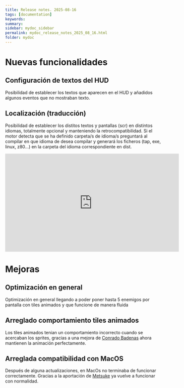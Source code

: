 ```yaml
---
title: Release notes. 2025-08-16
tags: [documentation]
keywords:
summary: 
sidebar: mydoc_sidebar
permalink: mydoc_release_notes_2025_08_16.html
folder: mydoc
---
```


# Nuevas funcionalidades
## Configuración de textos del HUD
Posibilidad de establecer los textos que aparecen en el HUD y añadidos algunos eventos que no mostraban texto.

## Localización (traducción)
Posibilidad de establecer los distitos textos y pantallas (scr) en distintos idiomas, totalmente opcional y manteniendo la retrocompatibilidad.
Si el motor detecta que se ha definido carpeta/s de idioma/s preguntará al compilar en que idioma de desea compilar y generará los ficheros (tap, exe, linux, z80...) en la carpeta del idioma correspondiente en dist.

<iframe width="560" height="315" src="https://www.youtube.com/embed/ZL1FOGTpVCo?si=hzGDjd6ZgozMqLMz" title="YouTube video player" frameborder="0" allow="accelerometer; autoplay; clipboard-write; encrypted-media; gyroscope; picture-in-picture; web-share" referrerpolicy="strict-origin-when-cross-origin" allowfullscreen></iframe>

# Mejoras
## Optimización en general
Optimización en general llegando a poder poner hasta 5 enemigos por pantalla con tiles animados y que funcione de manera fluida

## Arreglado comportamiento tiles animados
Los tiles animados tenian un comportamiento incorrecto cuando se acercaban los sprites, gracias a una mejora de [Conrado Badenas](https://conradobadenas.wordpress.com/) ahora mantienen la animación perfectamente.

## Arreglada compatibilidad con MacOS
Después de alguna actualizaciones, en MacOs no terminaba de funcionar correctamente. Gracias a la aportación de [Metsuke](https://x.com/metsuke) ya vuelve a funcionar con normalidad.